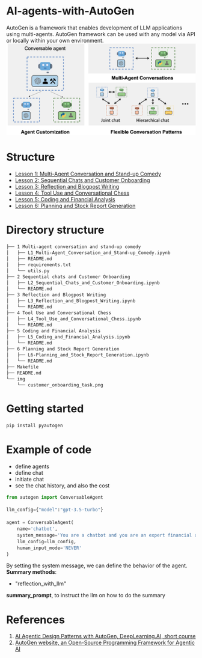 # AI-agents-with-AutoGen


AutoGen is a framework that enables development of LLM applications using multi-agents. AutoGen framework can be used with any model via API or locally within your own environment.
<img src="img/intro.png" alt="image" width="600"> 

# Structure
- [Lesson 1: Multi-Agent Conversation and Stand-up Comedy](https://github.com/Alessio1599/AI-agents-with-AutoGen/tree/main/1%20Multi-agent%20conversation%20and%20stand-up%20comedy)
- [Lesson 2: Sequential Chats and Customer Onboarding](https://github.com/Alessio1599/AI-agents-with-AutoGen/tree/main/2%20Sequential%20chats)
- [Lesson 3: Reflection and Blogpost Writing](https://github.com/Alessio1599/AI-agents-with-AutoGen/tree/main/3%20Reflection%20and%20Blogpost%20Writing)
- [Lesson 4: Tool Use and Conversational Chess](https://github.com/Alessio1599/AI-agents-with-AutoGen/tree/main/4%20Tool%20Use%20and%20Conversational%20Chess)
- [Lesson 5: Coding and Financial Analysis](https://github.com/Alessio1599/AI-agents-with-AutoGen/tree/main/5%20Coding%20and%20Financial%20Analysis)
- [Lesson 6: Planning and Stock Report Generation](https://github.com/Alessio1599/AI-agents-with-AutoGen/tree/main/6%20Planning%20and%20Stock%20Report%20Generation)

# Directory structure 
```
├── 1 Multi-agent conversation and stand-up comedy
│   ├── L1_Multi-Agent_Conversation_and_Stand-up_Comedy.ipynb
│   ├── README.md
│   ├── requirements.txt
│   └── utils.py
├── 2 Sequential chats and Customer Onboarding
│   ├── L2_Sequential_Chats_and_Customer_Onboarding.ipynb
│   └── README.md
├── 3 Reflection and Blogpost Writing
│   ├── L3_Reflection_and_Blogpost_Writing.ipynb
│   └── README.md
├── 4 Tool Use and Conversational Chess
│   ├── L4_Tool_Use_and_Conversational_Chess.ipynb
│   └── README.md
├── 5 Coding and Financial Analysis
│   ├── L5_Coding_and_Financial_Analysis.ipynb
│   └── README.md
├── 6 Planning and Stock Report Generation
│   ├── L6-Planning_and_Stock_Report_Generation.ipynb
│   └── README.md
├── Makefile
├── README.md
└── img
    └── customer_onboarding_task.png
```

# Getting started
```bash
pip install pyautogen
```

# Example of code

- define agents
- define chat
- initiate chat
- see the chat history, and also the cost
  
```python
from autogen import ConversableAgent

llm_config={"model":"gpt-3.5-turbo"}

agent = ConversableAgent(
    name='chatbot',
    system_message='You are a chatbot and you are an expert financial advisor'
    llm_config=llm_config,
    human_input_mode='NEVER'
)
```

By setting the system message, we can define the behavior of the agent.
**Summary methods**:
- "reflection_with_llm"

**summary_prompt**, to instruct the llm on how to do the summary

# References
1. [AI Agentic Design Patterns with AutoGen, DeepLearning.AI, short course](https://www.deeplearning.ai/short-courses/ai-agentic-design-patterns-with-autogen/)
2. [AutoGen website, an Open-Source Programming Framework for Agentic AI](https://microsoft.github.io/autogen/)